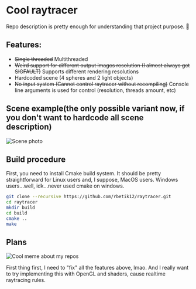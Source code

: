 # Cool raytracer
Repo description is pretty enough for understanding that project purpose. 👀 


## Features:
- ~~Single threaded~~ Multithreaded
- ~~Weird support for different output images resolution (I almost always get SIGFAULT)~~ Supports different rendering resolutions
- Hardcoded scene (4 spheres and 2 light objects)
- ~~No input system (Cannot control raytracer without recompiling)~~ Console line arguments is used for control (resolution, threads amount, etc)

## Scene example(the only possible variant now, if you don't want to hardcode all scene description)
![Scene photo](https://i.imgur.com/dJ907o6.png)

## Build procedure
First, you need to install Cmake build system. It should be pretty straightforward for Linux users and, I suppose, MacOS users. Windows users...well, idk...never used cmake on windows.

```sh
git clone --recursive https://github.com/rbetik12/raytracer.git
cd raytracer
mkdir build
cd build
cmake ..
make
```

## Plans
![Cool meme about my repos](https://i.imgur.com/79LMNek.jpg)

First thing first, I need to "fix" all the features above, lmao. And I really want to try implementing this with OpenGL and shaders, cause realtime raytracing rules.

